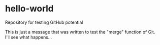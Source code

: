 # hello-world
Repository for testing GitHub potential

This is just a message that was written to test the "merge" function of Git.
I'll see what happens...
